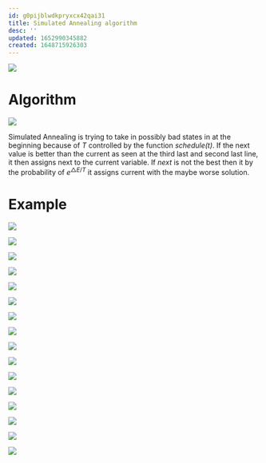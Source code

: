 ```yaml
---
id: g0pijblwdkpryxcx42qai31
title: Simulated Annealing algorithm
desc: ''
updated: 1652990345882
created: 1648715926303
---
```

![](./assets/images/2022-03-31-10-41-14.png)

# Algorithm
![](./assets/images/2022-03-31-10-41-33.png)

Simulated Annealing is trying to take in possibly bad states in at the beginning because of $T$ controlled by the function *schedule(t)*. If the next value is better than the current as seen at the third last and second last line, it then assigns next to the current variable. If *next* is not the best then it by the probability of $e^{\triangle E /T}$ it assigns current with the maybe worse solution. 

# Example
![](./assets/images/2022-03-31-10-46-17.png)

![](./assets/images/2022-03-31-10-46-33.png)

![](./assets/images/2022-03-31-10-47-16.png)

![](./assets/images/2022-03-31-10-47-25.png)

![](./assets/images/2022-03-31-10-47-39.png)

![](./assets/images/2022-03-31-10-47-51.png)

![](./assets/images/2022-03-31-10-48-00.png)

![](./assets/images/2022-03-31-10-48-11.png)

![](./assets/images/2022-03-31-10-48-21.png)

![](./assets/images/2022-03-31-10-48-33.png)

![](./assets/images/2022-03-31-10-48-45.png)

![](./assets/images/2022-03-31-10-49-38.png)

![](./assets/images/2022-03-31-10-49-47.png)

![](./assets/images/2022-03-31-10-49-56.png)

![](./assets/images/2022-03-31-10-50-09.png)

![](./assets/images/2022-03-31-10-50-19.png)
